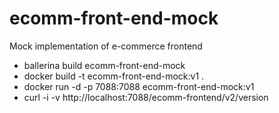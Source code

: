 # ecomm-front-end-mock
Mock implementation of e-commerce frontend

- ballerina build ecomm-front-end-mock
- docker build -t ecomm-front-end-mock:v1 .
- docker run -d -p 7088:7088 ecomm-front-end-mock:v1
- curl -i -v http://localhost:7088/ecomm-frontend/v2/version
